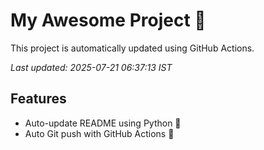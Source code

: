 # My Awesome Project 🚀

This project is automatically updated using GitHub Actions.

_Last updated: 2025-07-21 06:37:13 IST_

## Features
- Auto-update README using Python 🐍
- Auto Git push with GitHub Actions 🤖
